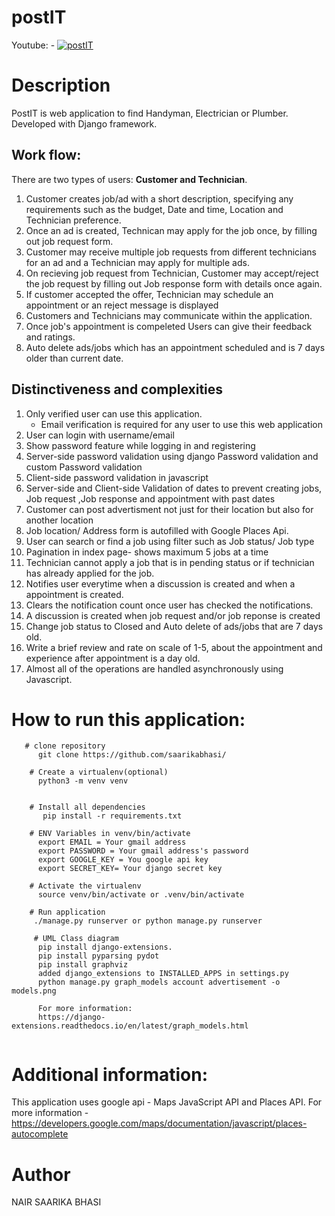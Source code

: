 # postIT


Youtube: - [![postIT](https://img.youtube.com/vi/joHAiOwrOzw/0.jpg)](https://www.youtube.com/watch?v=joHAiOwrOzw)

# Description

PostIT is web application to find Handyman, Electrician or Plumber. Developed with Django framework. 


## Work flow: 
There are two types of users: **Customer and Technician**. 

1. Customer creates job/ad with a short description, specifying any requirements such as the budget, Date and time, Location and Technician preference. 
2. Once an ad is created, Technican may apply for the job once, by filling out job request form.
3. Customer may receive multiple job requests from different technicians for an ad and a Technician may apply for multiple ads. 
3. On recieving job request from Technician, Customer may accept/reject the job request by  filling out Job response form with details once again.
4. If customer accepted the offer, Technician may schedule an appointment or an reject message is displayed
5. Customers and Technicians may communicate within the application.
6. Once job's appointment is compeleted Users can give their feedback and ratings.
7. Auto delete ads/jobs which has an appointment scheduled and is 7 days older than current date.


## Distinctiveness and complexities
1. Only verified user can use this application. 
    * Email verification is required for any user to use this web application
2. User can login with username/email
3. Show password feature while logging in and registering
4. Server-side password validation using django Password validation and custom Password validation
5. Client-side password validation in javascript
13. Server-side and Client-side Validation of dates to prevent creating jobs, Job request ,Job response and appointment with past dates 
14. Customer can post advertisment not just for their location but also for another location
13. Job location/ Address form is autofilled with  Google Places Api.
6. User can search or find a job using filter such as Job status/ Job type
7. Pagination in index page- shows maximum 5 jobs at a time
7. Technician cannot apply a job that is in pending status or if technician has  already applied for the job. 
8. Notifies user everytime when a discussion is created and when a appointment is created. 
9. Clears the notification count once user has checked the notifications. 
10. A discussion is created when job request and/or job reponse is created 
11. Change job status to Closed and Auto delete of ads/jobs that are 7 days old.
12. Write a brief review and rate on scale of 1-5, about the appointment and experience after appointment is a day old.
13. Almost all of the operations are handled asynchronously using Javascript. 


  
   
 
   
# How to run this application:
```
   # clone repository
      git clone https://github.com/saarikabhasi/
      
    # Create a virtualenv(optional)
      python3 -m venv venv  
     
      
    # Install all dependencies
       pip install -r requirements.txt
       
    # ENV Variables in venv/bin/activate
      export EMAIL = Your gmail address
      export PASSWORD = Your gmail address's password
      export GOOGLE_KEY = You google api key
      export SECRET_KEY= Your django secret key 
      
    # Activate the virtualenv
      source venv/bin/activate or .venv/bin/activate
    
    # Run application
     ./manage.py runserver or python manage.py runserver
     
     # UML Class diagram
      pip install django-extensions.
      pip install pyparsing pydot
      pip install graphviz 
      added django_extensions to INSTALLED_APPS in settings.py
      python manage.py graph_models account advertisement -o models.png
      
      For more information:
      https://django-extensions.readthedocs.io/en/latest/graph_models.html
     
```

  


# Additional information:
This application uses google api - Maps JavaScript API and Places API.
For more information - https://developers.google.com/maps/documentation/javascript/places-autocomplete
  

# Author
NAIR SAARIKA BHASI
         
   
      



      
         
     
 







